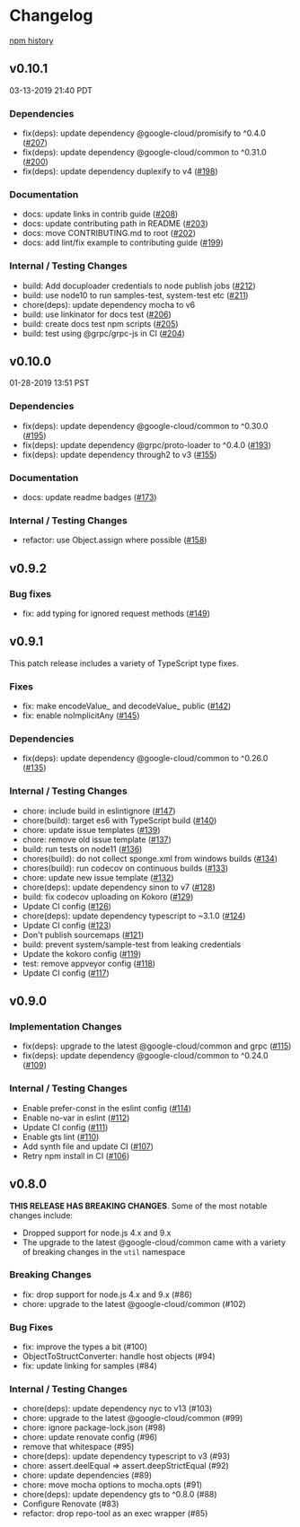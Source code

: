# Changelog

[npm history][1]

[1]: https://www.npmjs.com/package/nodejs-common-grpc?activeTab=versions

## v0.10.1

03-13-2019 21:40 PDT

### Dependencies
- fix(deps): update dependency @google-cloud/promisify to ^0.4.0 ([#207](https://github.com/googleapis/nodejs-common-grpc/pull/207))
- fix(deps): update dependency @google-cloud/common to ^0.31.0 ([#200](https://github.com/googleapis/nodejs-common-grpc/pull/200))
- fix(deps): update dependency duplexify to v4 ([#198](https://github.com/googleapis/nodejs-common-grpc/pull/198))

### Documentation
- docs: update links in contrib guide ([#208](https://github.com/googleapis/nodejs-common-grpc/pull/208))
- docs: update contributing path in README ([#203](https://github.com/googleapis/nodejs-common-grpc/pull/203))
- docs: move CONTRIBUTING.md to root ([#202](https://github.com/googleapis/nodejs-common-grpc/pull/202))
- docs: add lint/fix example to contributing guide ([#199](https://github.com/googleapis/nodejs-common-grpc/pull/199))

### Internal / Testing Changes
- build: Add docuploader credentials to node publish jobs ([#212](https://github.com/googleapis/nodejs-common-grpc/pull/212))
- build: use node10 to run samples-test, system-test etc ([#211](https://github.com/googleapis/nodejs-common-grpc/pull/211))
- chore(deps): update dependency mocha to v6
- build: use linkinator for docs test ([#206](https://github.com/googleapis/nodejs-common-grpc/pull/206))
- build: create docs test npm scripts ([#205](https://github.com/googleapis/nodejs-common-grpc/pull/205))
- build: test using @grpc/grpc-js in CI ([#204](https://github.com/googleapis/nodejs-common-grpc/pull/204))

## v0.10.0

01-28-2019 13:51 PST

### Dependencies
- fix(deps): update dependency @google-cloud/common to ^0.30.0 ([#195](https://github.com/googleapis/nodejs-common-grpc/pull/195))
- fix(deps): update dependency @grpc/proto-loader to ^0.4.0 ([#193](https://github.com/googleapis/nodejs-common-grpc/pull/193))
- fix(deps): update dependency through2 to v3 ([#155](https://github.com/googleapis/nodejs-common-grpc/pull/155))

### Documentation
- docs: update readme badges ([#173](https://github.com/googleapis/nodejs-common-grpc/pull/173))

### Internal / Testing Changes
- refactor: use Object.assign where possible ([#158](https://github.com/googleapis/nodejs-common-grpc/pull/158))

## v0.9.2

### Bug fixes
- fix: add typing for ignored request methods ([#149](https://github.com/googleapis/nodejs-common-grpc/pull/149))

## v0.9.1

This patch release includes a variety of TypeScript type fixes.

### Fixes
- fix: make encodeValue_ and decodeValue_ public ([#142](https://github.com/googleapis/nodejs-common-grpc/pull/142))
- fix: enable noImplicitAny ([#145](https://github.com/googleapis/nodejs-common-grpc/pull/145))

### Dependencies
- fix(deps): update dependency @google-cloud/common to ^0.26.0 ([#135](https://github.com/googleapis/nodejs-common-grpc/pull/135))

### Internal / Testing Changes
- chore: include build in eslintignore ([#147](https://github.com/googleapis/nodejs-common-grpc/pull/147))
- chore(build): target es6 with TypeScript build ([#140](https://github.com/googleapis/nodejs-common-grpc/pull/140))
- chore: update issue templates ([#139](https://github.com/googleapis/nodejs-common-grpc/pull/139))
- chore: remove old issue template ([#137](https://github.com/googleapis/nodejs-common-grpc/pull/137))
- build: run tests on node11 ([#136](https://github.com/googleapis/nodejs-common-grpc/pull/136))
- chores(build): do not collect sponge.xml from windows builds ([#134](https://github.com/googleapis/nodejs-common-grpc/pull/134))
- chores(build): run codecov on continuous builds ([#133](https://github.com/googleapis/nodejs-common-grpc/pull/133))
- chore: update new issue template ([#132](https://github.com/googleapis/nodejs-common-grpc/pull/132))
- chore(deps): update dependency sinon to v7 ([#128](https://github.com/googleapis/nodejs-common-grpc/pull/128))
- build: fix codecov uploading on Kokoro ([#129](https://github.com/googleapis/nodejs-common-grpc/pull/129))
- Update CI config ([#126](https://github.com/googleapis/nodejs-common-grpc/pull/126))
- chore(deps): update dependency typescript to ~3.1.0 ([#124](https://github.com/googleapis/nodejs-common-grpc/pull/124))
- Update CI config ([#123](https://github.com/googleapis/nodejs-common-grpc/pull/123))
- Don't publish sourcemaps ([#121](https://github.com/googleapis/nodejs-common-grpc/pull/121))
- build: prevent system/sample-test from leaking credentials
- Update the kokoro config ([#119](https://github.com/googleapis/nodejs-common-grpc/pull/119))
- test: remove appveyor config ([#118](https://github.com/googleapis/nodejs-common-grpc/pull/118))
- Update CI config ([#117](https://github.com/googleapis/nodejs-common-grpc/pull/117))

## v0.9.0

### Implementation Changes
- fix(deps): upgrade to the latest @google-cloud/common and grpc ([#115](https://github.com/googleapis/nodejs-common-grpc/pull/115))
- fix(deps): update dependency @google-cloud/common to ^0.24.0 ([#109](https://github.com/googleapis/nodejs-common-grpc/pull/109))

### Internal / Testing Changes
- Enable prefer-const in the eslint config ([#114](https://github.com/googleapis/nodejs-common-grpc/pull/114))
- Enable no-var in eslint ([#112](https://github.com/googleapis/nodejs-common-grpc/pull/112))
- Update CI config ([#111](https://github.com/googleapis/nodejs-common-grpc/pull/111))
- Enable gts lint ([#110](https://github.com/googleapis/nodejs-common-grpc/pull/110))
- Add synth file and update CI ([#107](https://github.com/googleapis/nodejs-common-grpc/pull/107))
- Retry npm install in CI ([#106](https://github.com/googleapis/nodejs-common-grpc/pull/106))

## v0.8.0

**THIS RELEASE HAS BREAKING CHANGES**.  Some of the most notable changes include:
- Dropped support for node.js 4.x and 9.x
- The upgrade to the latest @google-cloud/common came with a variety of breaking changes in the `util` namespace

### Breaking Changes
- fix: drop support for node.js 4.x and 9.x (#86)
- chore: upgrade to the latest @google-cloud/common (#102)

### Bug Fixes
- fix: improve the types a bit (#100)
- ObjectToStructConverter: handle host objects (#94)
- fix: update linking for samples (#84)

### Internal / Testing Changes
- chore(deps): update dependency nyc to v13 (#103)
- chore: upgrade to the latest @google-cloud/common (#99)
- chore: ignore package-lock.json (#98)
- chore: update renovate config (#96)
- remove that whitespace (#95)
- chore(deps): update dependency typescript to v3 (#93)
- chore: assert.deelEqual => assert.deepStrictEqual (#92)
- chore: update dependencies (#89)
- chore: move mocha options to mocha.opts (#91)
- chore(deps): update dependency gts to ^0.8.0 (#88)
- Configure Renovate (#83)
- refactor: drop repo-tool as an exec wrapper (#85)

